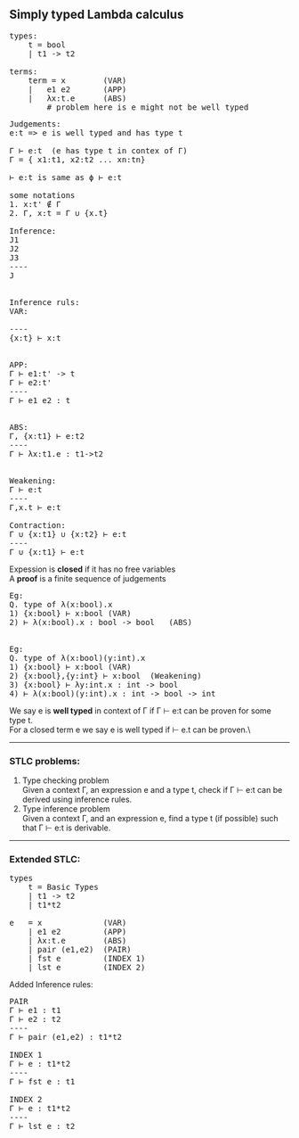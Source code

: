 
## Simply typed Lambda calculus
<pre>
types:
    t = bool 
    | t1 -> t2

terms:
    term = x        (VAR)
    |   e1 e2       (APP)
    |   λx:t.e      (ABS)
        # problem here is e might not be well typed
</pre>

<pre>
Judgements:
e:t => e is well typed and has type t

Γ ⊢ e:t  (e has type t in contex of Γ)
Γ = { x1:t1, x2:t2 ... xn:tn}

⊢ e:t is same as ϕ ⊢ e:t

some notations
1. x:t' ∉ Γ
2. Γ, x:t = Γ ∪ {x.t}

Inference:
J1
J2
J3
----
J


Inference ruls:
VAR:

----
{x:t} ⊢ x:t


APP:
Γ ⊢ e1:t' -> t
Γ ⊢ e2:t'
----
Γ ⊢ e1 e2 : t


ABS:
Γ, {x:t1} ⊢ e:t2
----
Γ ⊢ λx:t1.e : t1->t2


Weakening:
Γ ⊢ e:t
----
Γ,x.t ⊢ e:t

Contraction:
Γ ∪ {x:t1} ∪ {x:t2} ⊢ e:t
----
Γ ∪ {x:t1} ⊢ e:t
</pre>

Expession is **closed** if it has no free variables \
A **proof** is a finite sequence of judgements

<pre>
Eg:
Q. type of λ(x:bool).x
1) {x:bool} ⊢ x:bool (VAR)
2) ⊢ λ(x:bool).x : bool -> bool   (ABS)


Eg:
Q. type of λ(x:bool)(y:int).x
1) {x:bool} ⊢ x:bool (VAR)
2) {x:bool},{y:int} ⊢ x:bool  (Weakening)
3) {x:bool} ⊢ λy:int.x : int -> bool
4) ⊢ λ(x:bool)(y:int).x : int -> bool -> int
</pre>

We say e is **well typed** in context of Γ if Γ ⊢ e:t can be proven for some type t. \
For a closed term e we say e is well typed if ⊢ e.t can be proven.\


----
### STLC problems:
1. Type checking problem \
Given a context Γ, an expression e and a type t, check if Γ ⊢ e:t can  be derived using inference rules.
2. Type inference problem \
Given a context Γ, and an expression e, find a type t (if possible) such that Γ ⊢ e:t is derivable.
----

### Extended STLC:
<pre>
types
    t = Basic Types
    | t1 -> t2
    | t1*t2

e   = x             (VAR)
    | e1 e2         (APP)
    | λx:t.e        (ABS)
    | pair (e1,e2)  (PAIR)
    | fst e         (INDEX 1)
    | lst e         (INDEX 2)
</pre>

Added Inference rules:
<pre>
PAIR
Γ ⊢ e1 : t1
Γ ⊢ e2 : t2
----
Γ ⊢ pair (e1,e2) : t1*t2

INDEX 1
Γ ⊢ e : t1*t2
----
Γ ⊢ fst e : t1

INDEX 2
Γ ⊢ e : t1*t2
----
Γ ⊢ lst e : t2
</pre>
